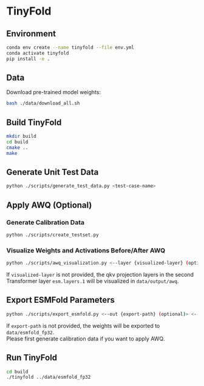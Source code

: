 # TinyFold

## Environment

```bash
conda env create --name tinyfold --file env.yml
conda activate tinyfold
pip install -e .
```

## Data

Download pre-trained model weights:
```bash
bash ./data/download_all.sh
```

## Build TinyFold

```bash
mkdir build
cd build
cmake ..
make
```

## Generate Unit Test Data

```bash
python ./scripts/generate_test_data.py <test-case-name>
```

## Apply AWQ (Optional)

### Generate Calibration Data

```bash
python ./scripts/create_testset.py
```

### Visualize Weights and Activations Before/After AWQ

```bash
python ./scripts/awq_visualization.py <--layer {visualized-layer} (optional)>
```

If `visualized-layer` is not provided, the qkv projection layers in the second Transformer layer `esm.layers.1` will be visualized in `data/output/awq`.

## Export ESMFold Parameters

```bash
python ./scripts/export_esmfold.py <--out {export-path} (optional)> <--awq (optional)>
```

If `export-path` is not provided, the weights will be exported to `data/esmfold_fp32`.\
Please first generate calibration data if you want to apply AWQ.

## Run TinyFold

```bash
cd build
./tinyfold ../data/esmfold_fp32
```
